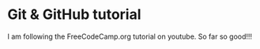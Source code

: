 # Git & GitHub tutorial

I am following the FreeCodeCamp.org tutorial on youtube. So far so good!!!
